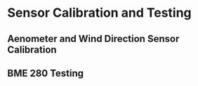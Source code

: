 # Sensor Calibration and Testing
## Aenometer and Wind Direction Sensor Calibration
## BME 280 Testing